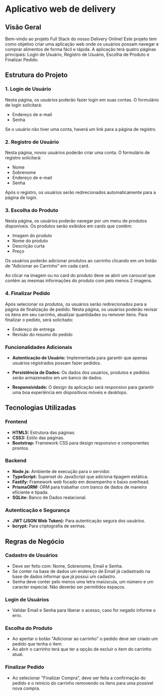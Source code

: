# Aplicativo web de delivery

## Visão Geral

Bem-vindo ao projeto Full Stack do nosso Delivery Online! Este projeto tem como objetivo criar uma aplicação web onde os usuários possam navegar e comprar alimentos de forma fácil e rápida. A aplicação terá quatro páginas principais: Login de Usuário, Registro de Usuário, Escolha de Produto e Finalizar Pedido.

## Estrutura do Projeto

### 1. Login de Usuário

Nesta página, os usuários poderão fazer login em suas contas. O formulário de login solicitará:

- Endereço de e-mail
- Senha

Se o usuário não tiver uma conta, haverá um link para a página de registro.

### 2. Registro de Usuário

Nesta página, novos usuários poderão criar uma conta. O formulário de registro solicitará:

- Nome
- Sobrenome
- Endereço de e-mail
- Senha

Após o registro, os usuários serão redirecionados automaticamente para a página de login.

### 3. Escolha do Produto
Nesta página, os usuários poderão navegar por um menu de produtos disponíveis. Os produtos serão exibidos em cards que contêm:

- Imagem do produto
- Nome do produto
- Descrição curta
- Preço

Os usuários poderão adicionar produtos ao carrinho clicando em um botão de "Adicionar ao Carrinho" em cada card.

Ao clicar na imagem ou no card do produto deve se abrir um caroucel que contém as mesmas informações do produto com pelo menos 2 imagens.

### 4. Finalizar Pedido
Após selecionar os produtos, os usuários serão redirecionados para a página de finalização de pedido. Nesta página, os usuários poderão revisar os itens em seu carrinho, atualizar quantidades ou remover itens. Para finalizar o pedido, será solicitado:

- Endereço de entrega
- Revisão do resumo do pedido

### Funcionalidades Adicionais

- **Autenticação de Usuário:** Implementada para garantir que apenas usuários registrados possam fazer pedidos.

- **Persistência de Dados:** Os dados dos usuários, produtos e pedidos serão armazenados em um banco de dados.

- **Responsividade:** O design da aplicação será responsivo para garantir uma boa experiência em dispositivos móveis e desktops.

## Tecnologias Utilizadas

### Frontend

- **HTML5:** Estrutura das páginas.
- **CSS3:** Estilo das páginas.
- **Bootstrap:** Framework CSS para design responsivo e componentes prontos.

### Backend

- **Node.js:** Ambiente de execução para o servidor.
- **TypeScript:** Superset do JavaScript que adiciona tipagem estática.
- **Fastify:** Framework web focado em desempenho e baixo overhead.
- **PrismaORM:** ORM para trabalhar com banco de dados de maneira eficiente e tipada.
- **SQLite:** Banco de Dados realacional.

### Autenticação e Segurança
- **JWT (JSON Web Token):** Para autenticação segura dos usuários.
- **bcrypt:** Para criptografia de senhas.

## Regras de Negócio

### Cadastro de Usuários

- Deve ser feito com: Nome, Sobrenome, Email e Senha.
- Se conter na base de dados um endereço de Email já cadastrado na base de dados informar que já possui um cadastro.
- Senha deve conter pelo menos uma letra maiúscula, um número e um caracter especial. Não deverão ser permitidos espaços.

### Login de Usuários

- Validar Email e Senha para liberar o acesso, caso for negado informe o erro.

### Escolha do Produto

- Ao apertar o botão "Adicionar ao carrinho" o pedido deve ser criado um pedido que tenha o item.
- Ao abrir o carrinho terá que ter a opção de excluir o item do carrinho atual.

### Finalizar Pedido

- Ao selecionar "Finalizar Compra", deve ser feita a confirmação do pedido e o reinício do carrinho removendo os itens para uma possível nova compra.
